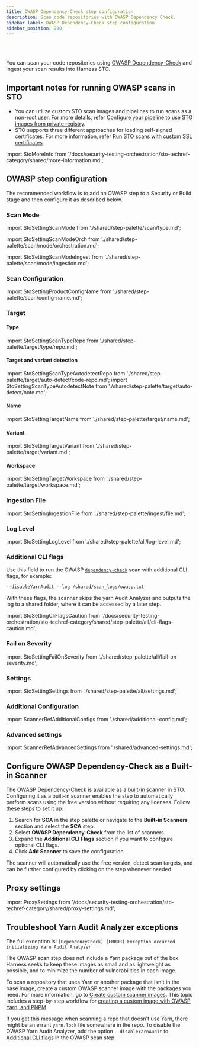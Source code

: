 ```yaml
---
title: OWASP Dependency-Check step configuration
description: Scan code repositories with OWASP Dependency Check.
sidebar_label: OWASP Dependency-Check step configuration
sidebar_position: 290
---
```


<DocsTag   text="Code repo scanners"  backgroundColor= "#cbe2f9" textColor="#0b5cad" link="/docs/security-testing-orchestration/whats-supported/scanners?view-by=target-type#code-repo-scanners"  />
<DocsTag  text="Orchestration" backgroundColor= "#e3cbf9" textColor="#5c0bad" link="/docs/security-testing-orchestration/key-concepts/run-an-orchestrated-scan-in-sto"  />
<DocsTag  text="Ingestion" backgroundColor= "#e3cbf9" textColor="#5c0bad" link="/docs/security-testing-orchestration/key-concepts/ingest-scan-results-into-an-sto-pipeline" />
<br/>
<br/>

You can scan your code repositories using [OWASP Dependency-Check](https://owasp.org/www-project-dependency-check/) and ingest your scan results into Harness STO.


## Important notes for running OWASP scans in STO
- You can utilize custom STO scan images and pipelines to run scans as a non-root user. For more details, refer [Configure your pipeline to use STO images from private registry](/docs/security-testing-orchestration/use-sto/set-up-sto-pipelines/configure-pipeline-to-use-sto-images-from-private-registry).
- STO supports three different approaches for loading self-signed certificates. For more information, refer [Run STO scans with custom SSL certificates](/docs/security-testing-orchestration/use-sto/secure-sto-pipelines/ssl-setup-in-sto/#supported-workflows-for-adding-custom-ssl-certificates).


import StoMoreInfo from '/docs/security-testing-orchestration/sto-techref-category/shared/more-information.md';

<StoMoreInfo />

## OWASP step configuration

The recommended workflow is to add an OWASP step to a Security or Build stage and then configure it as described below. 

### Scan Mode


import StoSettingScanMode from './shared/step-palette/scan/type.md';

import StoSettingScanModeOrch from './shared/step-palette/scan/mode/orchestration.md';

import StoSettingScanModeIngest from './shared/step-palette/scan/mode/ingestion.md';



<!-- StoSettingScanMode / -->
<StoSettingScanModeOrch />
<StoSettingScanModeIngest />

<!-- ============================================================================= -->
<a name="scan-config"></a>

### Scan Configuration

import StoSettingProductConfigName from './shared/step-palette/scan/config-name.md';

<StoSettingProductConfigName />


### Target


#### Type

import StoSettingScanTypeRepo from './shared/step-palette/target/type/repo.md';

<StoSettingScanTypeRepo />


#### Target and variant detection 

import StoSettingScanTypeAutodetectRepo from './shared/step-palette/target/auto-detect/code-repo.md';
import StoSettingScanTypeAutodetectNote from './shared/step-palette/target/auto-detect/note.md';

<StoSettingScanTypeAutodetectRepo/>
<StoSettingScanTypeAutodetectNote/>


#### Name 

import StoSettingTargetName from './shared/step-palette/target/name.md';

<StoSettingTargetName />


#### Variant

import StoSettingTargetVariant from './shared/step-palette/target/variant.md';

<StoSettingTargetVariant  />


#### Workspace

import StoSettingTargetWorkspace from './shared/step-palette/target/workspace.md';

<StoSettingTargetWorkspace  />



### Ingestion File


import StoSettingIngestionFile from './shared/step-palette/ingest/file.md';



<StoSettingIngestionFile  />




### Log Level

import StoSettingLogLevel from './shared/step-palette/all/log-level.md';

<StoSettingLogLevel />



### Additional CLI flags

Use this field to run the OWASP [`dependency-check`](https://jeremylong.github.io/DependencyCheck/dependency-check-cli/arguments.html) scan with additional CLI flags, for example: 

`--disableYarnAudit --log /shared/scan_logs/owasp.txt`
      
With these flags, the scanner skips the yarn Audit Analyzer and outputs the log to a shared folder, where it can be accessed by a later step. 

import StoSettingCliFlagsCaution from '/docs/security-testing-orchestration/sto-techref-category/shared/step-palette/all/cli-flags-caution.md';

<StoSettingCliFlagsCaution />


### Fail on Severity

import StoSettingFailOnSeverity from './shared/step-palette/all/fail-on-severity.md';

<StoSettingFailOnSeverity />

### Settings

import StoSettingSettings from './shared/step-palette/all/settings.md';

<StoSettingSettings />



### Additional Configuration

import ScannerRefAdditionalConfigs from './shared/additional-config.md';

<ScannerRefAdditionalConfigs />


### Advanced settings

import ScannerRefAdvancedSettings from './shared/advanced-settings.md';

<ScannerRefAdvancedSettings />

## Configure OWASP Dependency-Check as a Built-in Scanner  

The OWASP Dependency-Check is available as a [built-in scanner](/docs/security-testing-orchestration/set-up-scans/built-in-scanners) in STO. Configuring it as a built-in scanner enables the step to automatically perform scans using the free version without requiring any licenses. Follow these steps to set it up:  

1. Search for **SCA** in the step palette or navigate to the **Built-in Scanners** section and select the **SCA** step.  
2. Select **OWASP Dependency-Check** from the list of scanners.  
3. Expand the **Additional CLI Flags** section if you want to configure optional CLI flags.  
4. Click **Add Scanner** to save the configuration.  

The scanner will automatically use the free version, detect scan targets, and can be further configured by clicking on the step whenever needed.

## Proxy settings

import ProxySettings from '/docs/security-testing-orchestration/sto-techref-category/shared/proxy-settings.md';

<ProxySettings />

## Troubleshoot Yarn Audit Analyzer exceptions 

<!-- https://harness.atlassian.net/browse/STO-6975 -->

The full exception is: `[DependencyCheck] [ERROR] Exception occurred initializing Yarn Audit Analyzer`

The OWASP scan step does not include a Yarn package out of the box. Harness seeks to  keep these images as small and as lightweight as possible, and to minimize the number of vulnerabilities in each image.

To scan a repository that uses Yarn or another package that isn't in the base image, create a custom OWASP scanner image with the packages you need. For more information, go to [Create custom scanner images](/docs/security-testing-orchestration/use-sto/set-up-sto-pipelines/create-custom-scan-images). This topic includes a step-by-step workflow for [creating a custom image with OWASP, Yarn, and PNPM](/docs/security-testing-orchestration/use-sto/set-up-sto-pipelines/create-custom-scan-images#hands-on-example-add-yarn-and-pnpm-to-an-owasp-image). 

If you get this message when scanning a repo that doesn't use Yarn, there might be an errant `yarn.lock` file somewhere in the repo. To disable the OWASP Yarn Audit Analyzer, add the option `--disableYarnAudit` to [Additional CLI flags](/docs/security-testing-orchestration/sto-techref-category/owasp-scanner-reference#additional-cli-flags) in the OWASP scan step.



